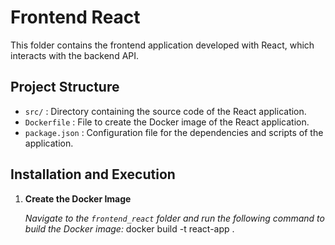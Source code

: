 # Frontend React

This folder contains the frontend application developed with React, which interacts with the backend API.

## Project Structure

- `src/` : Directory containing the source code of the React application.
- `Dockerfile` : File to create the Docker image of the React application.
- `package.json` : Configuration file for the dependencies and scripts of the application.

## Installation and Execution

1. **Create the Docker Image**

   *Navigate to the `frontend_react` folder and run the following command to build the Docker image:*
   docker build -t react-app .